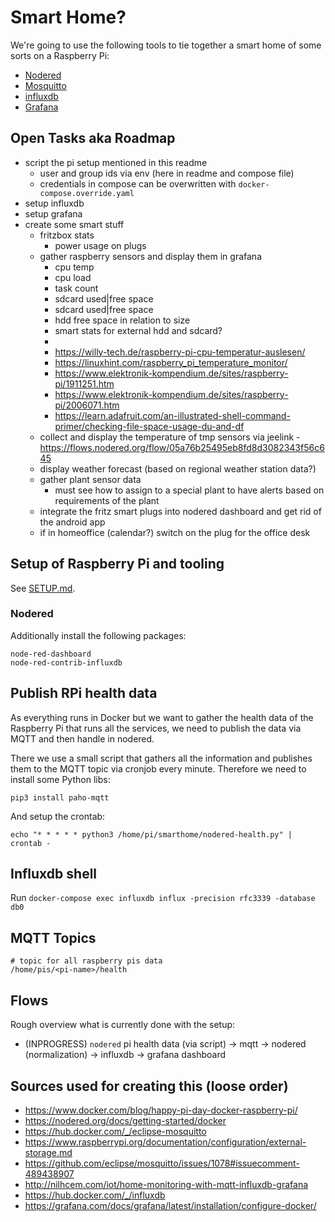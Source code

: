 # Smart Home?

We're going to use the following tools to tie together a smart home of some sorts on a Raspberry Pi:

* [Nodered](https://nodered.org/)
* [Mosquitto](https://https://mosquitto.org/)
* [influxdb](https://www.influxdata.com/products/influxdb-overview/)
* [Grafana](https://grafana.com/)

## Open Tasks aka Roadmap

* script the pi setup mentioned in this readme
  * user and group ids via env (here in readme and compose file)
  * credentials in compose can be overwritten with `docker-compose.override.yaml`
* setup influxdb
* setup grafana
* create some smart stuff
  * fritzbox stats
    * power usage on plugs
  * gather raspberry sensors and display them in grafana
    * cpu temp
    * cpu load
    * task count
    * sdcard used|free space
    * sdcard used|free space
    * hdd free space in relation to size
    * smart stats for external hdd and sdcard?
    * 
    * https://willy-tech.de/raspberry-pi-cpu-temperatur-auslesen/
    * https://linuxhint.com/raspberry_pi_temperature_monitor/
    * https://www.elektronik-kompendium.de/sites/raspberry-pi/1911251.htm
    * https://www.elektronik-kompendium.de/sites/raspberry-pi/2006071.htm
    * https://learn.adafruit.com/an-illustrated-shell-command-primer/checking-file-space-usage-du-and-df
  * collect and display the temperature of tmp sensors via jeelink - https://flows.nodered.org/flow/05a76b25495eb8fd8d3082343f56c645
  * display weather forecast (based on regional weather station data?)
  * gather plant sensor data
    * must see how to assign to a special plant to have alerts based on requirements of the plant
  * integrate the fritz smart plugs into nodered dashboard and get rid of the android app
  * if in homeoffice (calendar?) switch on the plug for the office desk

## Setup of Raspberry Pi and tooling

See [SETUP.md](SETUP.md).

### Nodered

Additionally install the following packages:

```
node-red-dashboard
node-red-contrib-influxdb
```

## Publish RPi health data

As everything runs in Docker but we want to gather the health data of the Raspberry Pi that runs all the services, we need to publish the data via MQTT and then handle in nodered.

There we use a small script that gathers all the information and publishes them to the MQTT topic via cronjob every minute. Therefore we need to install some Python libs:

```
pip3 install paho-mqtt
```

And setup the crontab:

```
echo "* * * * * python3 /home/pi/smarthome/nodered-health.py" | crontab -
```

## Influxdb shell

Run `docker-compose exec influxdb influx -precision rfc3339 -database db0`

## MQTT Topics

```
# topic for all raspberry pis data
/home/pis/<pi-name>/health
```

## Flows
Rough overview what is currently done with the setup:

* (INPROGRESS) `nodered` pi health data (via script) -> mqtt -> nodered (normalization) -> influxdb -> grafana dashboard

## Sources used for creating this (loose order)

* https://www.docker.com/blog/happy-pi-day-docker-raspberry-pi/
* https://nodered.org/docs/getting-started/docker
* https://hub.docker.com/_/eclipse-mosquitto
* https://www.raspberrypi.org/documentation/configuration/external-storage.md
* https://github.com/eclipse/mosquitto/issues/1078#issuecomment-489438907
* http://nilhcem.com/iot/home-monitoring-with-mqtt-influxdb-grafana
* https://hub.docker.com/_/influxdb
* https://grafana.com/docs/grafana/latest/installation/configure-docker/
